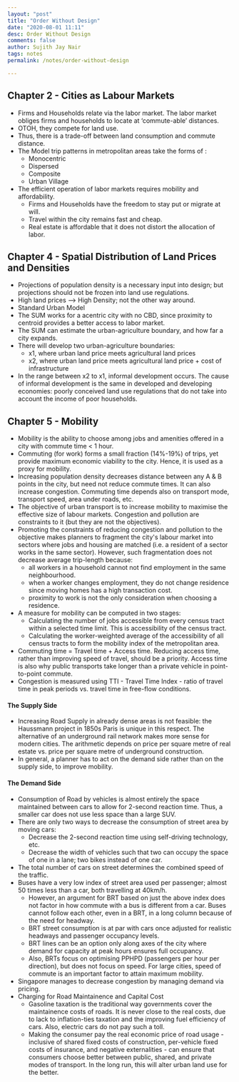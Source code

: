 ```yaml
---
layout: "post"
title: "Order Without Design"
date: "2020-08-01 11:11"
desc: Order Without Design
comments: false
author: Sujith Jay Nair
tags: notes
permalink: /notes/order-without-design

---
```

## Chapter 2 - Cities as Labour Markets
- Firms and Households relate via the labor market. The labor market obliges firms and households to locate at ‘commute-able’ distances.
- OTOH, they compete for land use.
- Thus, there is a trade-off between land consumption and commute distance.
- The Model trip patterns in metropolitan areas take the forms of :
  - Monocentric
  - Dispersed
  - Composite
  - Urban Village
- The efficient operation of labor markets requires mobility and affordability.
  - Firms and Households have the freedom to stay put or migrate at will.
  - Travel within the city remains fast and cheap.
  - Real estate is affordable that it does not distort the allocation of labor.

## Chapter 4 - Spatial Distribution of Land Prices and Densities
- Projections of population density is a necessary input into design; but projections should not be frozen into land use regulations.
- High land prices —> High Density; not the other way around.
- Standard Urban Model
- The SUM works for a acentric city with no CBD, since proximity to centroid provides a better access to labor market.
- The SUM can estimate the urban-agriculture boundary, and how far a city expands.
- There will develop two urban-agriculture boundaries:
  - x1, where urban land price meets agricultural land prices
  - x2, where urban land price meets agricultural land price + cost of infrastructure
- In the range between x2 to x1, informal development occurs. The cause of informal development is the same in developed and developing economies: poorly conceived land use regulations that do not take into account the income of poor households.

## Chapter 5 - Mobility
- Mobility is the ability to choose among jobs and amenities offered in a city with commute time < 1 hour.
- Commuting (for work) forms a small fraction (14%-19%) of trips, yet provide maximum economic viability to the city. Hence, it is used as a proxy for mobility.
- Increasing population density decreases distance between any A & B points in the city, but need not reduce commute times. It can also increase congestion. Commuting time depends also on transport mode, transport speed, area under roads, etc.
- The objective of urban transport is to increase mobility to maximise the effective size of labour markets. Congestion and pollution are constraints to it (but they are not the objectives).
- Promoting the constraints of reducing congestion and pollution to the objective makes planners to fragment the city's labour market into sectors where jobs and housing are matched (i.e. a resident of a sector works in the same sector). However, such fragmentation does not decrease average trip-length because:
  - all workers in a household cannot not find employment in the same neighbourhood.
  - when a worker changes employment, they do not change residence since moving homes has a high transaction cost.
  - proximity to work is not the only consideration when choosing a residence.
- A measure for mobility can be computed in two stages:
  - Calculating the number of jobs accessible from every census tract within a selected time limit. This is accessibility of the census tract.
  - Calculating the worker-weighted average of the accessibility of all census tracts to form the mobility index of the metropolitan area.
- Commuting time = Travel time + Access time. Reducing access time, rather than improving speed of travel, should be a priority. Access time is also why public transports take longer than a private vehicle in point-to-point commute.
- Congestion is measured using TTI - Travel Time Index - ratio of travel time in peak periods vs. travel time in free-flow conditions.

#### The Supply Side
- Increasing Road Supply in already dense areas is not feasible: the Haussmann project in 1850s Paris is unique in this respect. The alternative of an underground rail network makes more sense for modern cities. The arithmetic depends on price per square metre of real estate vs. price per square metre of underground construction.
- In general, a planner has to act on the demand side rather than on the supply side, to improve mobility.

#### The Demand Side
- Consumption of Road by vehicles is almost entirely the space maintained between cars to allow for 2-second reaction time. Thus, a smaller car does not use less space than a large SUV.
- There are only two ways to decrease the consumption of street area by moving cars:
  - Decrease the 2-second reaction time using self-driving technology, etc.
  - Decrease the width of vehicles such that two can occupy the space of one in a lane; two bikes instead of one car.
- The total number of cars on street determines the combined speed of the traffic.
- Buses have a very low index of street area used per passenger; almost 50 times less than a car, both travelling at 40km/h.
  - However, an argument for BRT based on just the above index does not factor in how commute with a bus is different from a car. Buses cannot follow each other, even in a BRT, in a long column because of the need for headway.
  - BRT street consumption is at par with cars once adjusted for realistic headways and passenger occupancy levels.
  - BRT lines can be an option only along axes of the city where demand for capacity at peak hours ensures full occupancy.
  - Also, BRTs focus on optimising PPHPD (passengers per hour per direction), but does not focus on speed. For large cities, speed of commute is an important factor to attain maximum mobility.
- Singapore manages to decrease congestion by managing demand via pricing.
- Charging for Road Maintainence and Capital Cost
  - Gasoline taxation is the traditional way governments cover the maintainence costs of roads. It is never close to the real costs, due to lack to inflation-ties taxation and the improving fuel efficiency of cars. Also, electric cars do not pay such a toll.
  - Making the consumer pay the real economic price of road usage - inclusive of shared fixed costs of construction, per-vehicle fixed costs of insurance, and negative externalities - can ensure that consumers choose better between public, shared, and private modes of transport. In the long run, this will alter urban land use for the better.
